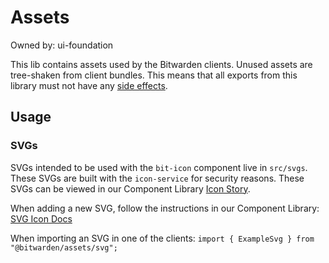 # Assets

Owned by: ui-foundation

This lib contains assets used by the Bitwarden clients. Unused assets are tree-shaken from client bundles. This means that all exports from this library must not have any [side effects](https://webpack.js.org/guides/tree-shaking/#mark-the-file-as-side-effect-free).

## Usage

### SVGs

SVGs intended to be used with the `bit-icon` component live in `src/svgs`. These SVGs are built with the `icon-service` for security reasons. These SVGs can be viewed in our Component Library [Icon Story](https://components.bitwarden.com/?path=/story/component-library-icon--default).

When adding a new SVG, follow the instructions in our Component Library: [SVG Icon Docs](https://components.bitwarden.com/?path=/docs/component-library-icon--docs)

When importing an SVG in one of the clients:
`import { ExampleSvg } from "@bitwarden/assets/svg";`
